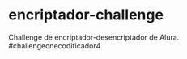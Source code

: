 # encriptador-challenge
Challenge de encriptador-desencriptador de Alura.
#challengeonecodificador4
